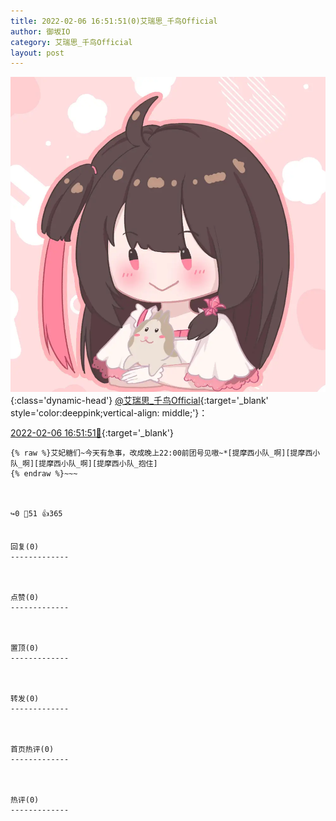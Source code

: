```yaml
---
title: 2022-02-06 16:51:51(0)艾瑞思_千鸟Official
author: 御坂IO
category: 艾瑞思_千鸟Official
layout: post
---
```


![img](/images/7e08840c56f251de28bdf766b647bd5fe9a5d50a.jpg){:class='dynamic-head'}
[@艾瑞思_千鸟Official](https://space.bilibili.com/1090010845/dynamic){:target='_blank' style='color:deeppink;vertical-align: middle;'}：

[2022-02-06 16:51:51🔗](https://t.bilibili.com/624054929887781637){:target='_blank'}

~~~
{% raw %}艾妃糖们~今天有急事，改成晚上22:00前团号见嗷~*[提摩西小队_啊][提摩西小队_啊][提摩西小队_啊][提摩西小队_抱住]
{% endraw %}~~~



↪️0 💬51 👍365


回复(0)
-------------



点赞(0)
-------------



置顶(0)
-------------



转发(0)
-------------



首页热评(0)
-------------



热评(0)
-------------



